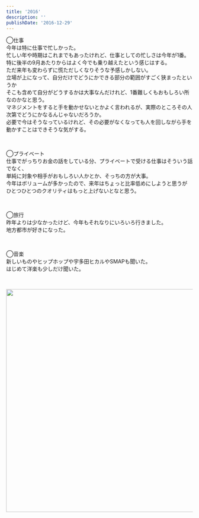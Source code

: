 ```yaml
---
title: '2016'
description: ''
publishDate: '2016-12-29'
---
```


<p>◯仕事<br>
今年は特に仕事で忙しかった。<br>
忙しい年や時期はこれまでもあったけれど、仕事としての忙しさは今年が1番。<br>
特に後半の9月あたりからはよく今でも乗り越えたという感じはする。<br>
ただ来年も変わらずに慌ただしくなりそうな予感しかしない。<br>
立場が上になって、自分だけでどうにかできる部分の範囲がすごく狭まったというか<br>
そこも含めて自分がどうするかは大事なんだけれど、1番難しくもおもしろい所なのかなと思う。<br>
マネジメントをすると手を動かせないとかよく言われるが、実際のところその人次第でどうにかなるんじゃないだろうか。<br>
必要で今はそうなっているけれど、その必要がなくなっても人を回しながら手を動かすことはできそうな気がする。</p>
<p>&nbsp;</p>
<p>◯プライベート<br>
仕事でがっちりお金の話をしている分、プライベートで受ける仕事はそういう話でなく、<br>
単純に対象や相手がおもしろい人かとか、そっちの方が大事。<br>
今年はボリュームが多かったので、来年はちょっと比率低めにしようと思うが<br>
ひとつひとつのクオリティはもっと上げないとなと思う。</p>
<p>&nbsp;</p>
<p>◯旅行<br>
昨年よりは少なかったけど、今年もそれなりにいろいろ行きました。<br>
地方都市が好きになった。</p>
<p>&nbsp;</p>
<p>◯音楽<br>
新しいものやヒップホップや宇多田ヒカルやSMAPも聞いた。<br>
はじめて洋楽も少しだけ聞いた。</p>
<p>&nbsp;</p>
<p><img decoding="async" src="https://blog.yuheijotaki.com/wyjp/wp-content/uploads/2016.jpg" width="600"></p>

